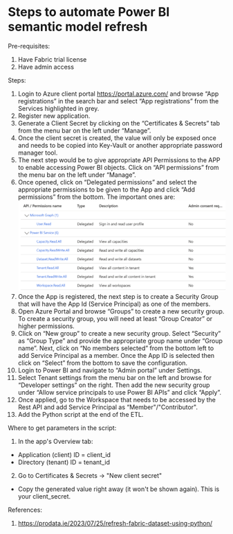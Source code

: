 # Steps to automate Power BI semantic model refresh

Pre-requisites:
1. Have Fabric trial license
2. Have admin access

Steps:
1. Login to Azure client portal https://portal.azure.com/ and browse “App registrations” in the search bar and select “App registrations” from the Services highlighted in grey.
2. Register new application.
3. Generate a Client Secret by clicking on the “Certificates & Secrets” tab from the menu bar on the left under “Manage”.
4. Once the client secret is created, the value will only be exposed once and needs to be copied into Key-Vault or another appropriate password manager tool.
5. The next step would be to give appropriate API Permissions to the APP to enable accessing Power BI objects. Click on “API permissions” from the menu bar on the left under “Manage”.
6. Once opened, click on “Delegated permissions” and select the appropriate permissions to be given to the App and click “Add permissions” from the bottom. The important ones are:
![Alt text](https://github.com/hanashah-01/Power-BI-Semantic-Model-Refresh/blob/main/api-permissions.png)
8. Once the App is registered, the next step is to create a Security Group that will have the App Id (Service Principal) as one of the members.
9. Open Azure Portal and browse “Groups” to create a new security group. To create a security group, you will need at least “Group Creator” or higher permissions.
10. Click on “New group” to create a new security group. Select “Security” as “Group Type” and provide the appropriate group name under “Group name”. Next, click on “No members selected” from the bottom left to add Service Principal as a member. Once the App ID is selected then click on “Select” from the bottom to save the configuration.
11. Login to Power BI and navigate to “Admin portal” under Settings.
12. Select Tenant settings from the menu bar on the left and browse for “Developer settings” on the right. Then add the new security group under “Allow service principals to use Power BI APIs” and click “Apply”.
13. Once applied, go to the Workspace that needs to be accessed by the Rest API and add Service Principal as “Member"/"Contributor".
14. Add the Python script at the end of the ETL.

Where to get parameters in the script:
1. In the app's Overview tab:
- Application (client) ID = client_id
- Directory (tenant) ID = tenant_id
2. Go to Certificates & Secrets → "New client secret"
- Copy the generated value right away (it won't be shown again). This is your client_secret.

References:
1. https://prodata.ie/2023/07/25/refresh-fabric-dataset-using-python/

